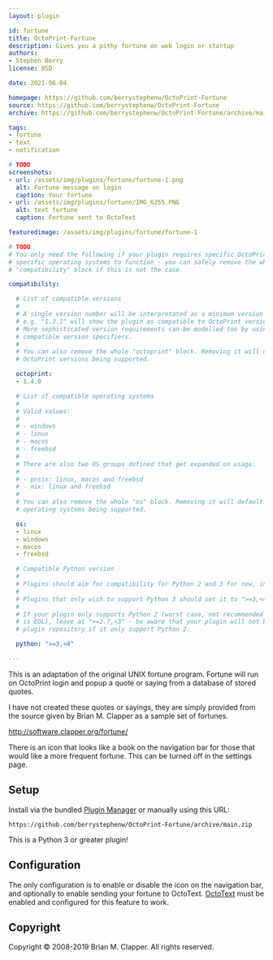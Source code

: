 ```yaml
---
layout: plugin

id: fortune
title: OctoPrint-Fortune
description: Gives you a pithy fortune on web login or startup
authors:
- Stephen Berry
license: BSD

date: 2021-06-04

homepage: https://github.com/berrystephenw/OctoPrint-Fortune
source: https://github.com/berrystephenw/OctoPrint-Fortune
archive: https://github.com/berrystephenw/OctoPrint-Fortune/archive/main.zip

tags:
- fortune
- text 
- notification

# TODO
screenshots:
- url: /assets/img/plugins/fortune/fortune-1.png
  alt: Fortune message on login
  caption: Your fortune
- url: /assets/img/plugins/fortune/IMG_6255.PNG
  alt: text fortune
  caption: Fortune sent to OctoText

featuredimage: /assets/img/plugins/fortune/fortune-1

# TODO
# You only need the following if your plugin requires specific OctoPrint versions or
# specific operating systems to function - you can safely remove the whole
# "compatibility" block if this is not the case.

compatibility:

  # List of compatible versions
  #
  # A single version number will be interpretated as a minimum version requirement,
  # e.g. "1.3.1" will show the plugin as compatible to OctoPrint versions 1.3.1 and up.
  # More sophisticated version requirements can be modelled too by using PEP440
  # compatible version specifiers.
  #
  # You can also remove the whole "octoprint" block. Removing it will default to all
  # OctoPrint versions being supported.

  octoprint:
  - 1.4.0

  # List of compatible operating systems
  #
  # Valid values:
  #
  # - windows
  # - linux
  # - macos
  # - freebsd
  #
  # There are also two OS groups defined that get expanded on usage:
  #
  # - posix: linux, macos and freebsd
  # - nix: linux and freebsd
  #
  # You can also remove the whole "os" block. Removing it will default to all
  # operating systems being supported.

  os:
  - linux
  - windows
  - macos
  - freebsd

  # Compatible Python version
  #
  # Plugins should aim for compatibility for Python 2 and 3 for now, in which case the value should be ">=2.7,<4".
  #
  # Plugins that only wish to support Python 3 should set it to ">=3,<4".
  #
  # If your plugin only supports Python 2 (worst case, not recommended for newly developed plugins since Python 2
  # is EOL), leave at ">=2.7,<3" - be aware that your plugin will not be allowed to register on the
  # plugin repository if it only support Python 2.

  python: ">=3,<4"

---
```


This is an adaptation of the original UNIX fortune program. Fortune will 
run on OctoPrint login and popup a quote or saying from a database of stored quotes.

I have not created these quotes or sayings, they are simply provided from the
source given by Brian M. Clapper as a sample set of fortunes.

http://software.clapper.org/fortune/

There is an icon that looks like a book on the navigation bar for those that 
would like a more frequent fortune. This can be turned off in the settings page.

## Setup

Install via the bundled [Plugin Manager](https://docs.octoprint.org/en/master/bundledplugins/pluginmanager.html)
or manually using this URL:

    https://github.com/berrystephenw/OctoPrint-Fortune/archive/main.zip

This is a Python 3 or greater plugin!

## Configuration

The only configuration is to enable or disable the icon on the navigation bar, and optionally 
to enable sending your fortune to OctoText. [OctoText](https://plugins.octoprint.org/plugins/OctoText/) must be enabled and configured for
this feature to work.

## Copyright

Copyright © 2008-2019 Brian M. Clapper. All rights reserved.

